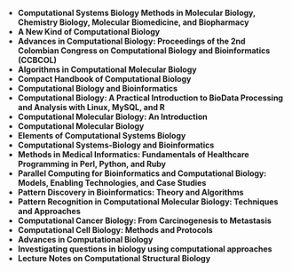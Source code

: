 <ul>
 <li><b><a target="_blank" href="https://github.com/manjunath5496/Computational-Biology-Books/blob/master/ctb(1).pdf" style="text-decoration:none;">Computational Systems Biology Methods in Molecular Biology, Chemistry Biology, Molecular Biomedicine, and Biopharmacy</a></b></li>
  
<li><b><a target="_blank" href="https://github.com/manjunath5496/Computational-Biology-Books/blob/master/ctb(2).pdf" style="text-decoration:none;">A New Kind of Computational Biology</a></b></li>  
  
<li><b><a target="_blank" href="https://github.com/manjunath5496/Computational-Biology-Books/blob/master/ctb(3).pdf" style="text-decoration:none;">Advances in Computational Biology: Proceedings of the 2nd Colombian Congress on Computational Biology and Bioinformatics (CCBCOL)</a></b></li>
                               
 <li><b><a target="_blank" href="https://github.com/manjunath5496/Computational-Biology-Books/blob/master/ctb(4).pdf" style="text-decoration:none;">Algorithms in Computational Molecular Biology</a></b></li>                              
<li><b><a target="_blank" href="https://github.com/manjunath5496/Computational-Biology-Books/blob/master/ctb(5).pdf" style="text-decoration:none;"> Compact Handbook of Computational Biology </a></b></li>
 <li><b><a target="_blank" href="https://github.com/manjunath5496/Computational-Biology-Books/blob/master/ctb(6).pdf" style="text-decoration:none;">Computational Biology and Bioinformatics </a></b></li>
                <li><b><a target="_blank" href="https://github.com/manjunath5496/Computational-Biology-Books/blob/master/ctb(7).pdf" style="text-decoration:none;">Computational Biology: A Practical Introduction to BioData Processing and Analysis with Linux, MySQL, and R</a></b></li>                                
         <li><b><a target="_blank" href="https://github.com/manjunath5496/Computational-Biology-Books/blob/master/ctb(8).pdf" style="text-decoration:none;">Computational Molecular Biology: An Introduction</a></b></li>                                 

<li><b><a target="_blank" href="https://github.com/manjunath5496/Computational-Biology-Books/blob/master/ctb(9).pdf" style="text-decoration:none;">Computational Molecular Biology</a></b></li>

  <li><b><a target="_blank" href="https://github.com/manjunath5496/Computational-Biology-Books/blob/master/ctb(10).pdf" style="text-decoration:none;">Elements of Computational Systems Biology</a></b></li> 

<li><b><a target="_blank" href="https://github.com/manjunath5496/Computational-Biology-Books/blob/master/ctb(11).pdf" style="text-decoration:none;">Computational Systems-Biology and Bioinformatics</a></b></li>                          

  <li><b><a target="_blank" href="https://github.com/manjunath5496/Computational-Biology-Books/blob/master/ctb(12).pdf" style="text-decoration:none;">Methods in Medical Informatics: Fundamentals of Healthcare Programming in Perl, Python, and Ruby</a></b></li> 

<li><b><a target="_blank" href="https://github.com/manjunath5496/Computational-Biology-Books/blob/master/ctb(13).pdf" style="text-decoration:none;"> Parallel Computing for Bioinformatics and Computational Biology: Models, Enabling Technologies, and Case Studies </a></b></li>


<li><b><a target="_blank" href="https://github.com/manjunath5496/Computational-Biology-Books/blob/master/ctb(14).pdf" style="text-decoration:none;">Pattern Discovery in Bioinformatics: Theory and Algorithms</a></b></li>
                <li><b><a target="_blank" href="https://github.com/manjunath5496/Computational-Biology-Books/blob/master/ctb(15).pdf" style="text-decoration:none;">Pattern Recognition in Computational Molecular Biology: Techniques and Approaches</a></b></li>                       <li><b><a target="_blank" href="https://github.com/manjunath5496/Computational-Biology-Books/blob/master/ctb(16).pdf" style="text-decoration:none;">Computational Cancer Biology: From Carcinogenesis to Metastasis</a></b></li>                 
                               
  <li><b><a target="_blank" href="https://github.com/manjunath5496/Computational-Biology-Books/blob/master/ctb(17).pdf" style="text-decoration:none;">Computational Cell Biology: Methods and Protocols</a></b></li> 

<li><b><a target="_blank" href="https://github.com/manjunath5496/Computational-Biology-Books/blob/master/ctb(18).pdf" style="text-decoration:none;">Advances in Computational Biology  </a></b></li>

  <li><b><a target="_blank" href="https://github.com/manjunath5496/Computational-Biology-Books/blob/master/ctb(19).pdf" style="text-decoration:none;">Investigating questions in biology using computational approaches</a></b></li> 

<li><b><a target="_blank" href="https://github.com/manjunath5496/Computational-Biology-Books/blob/master/ctb(20).pdf" style="text-decoration:none;">Lecture Notes on Computational Structural Biology  </a></b></li>





</ul>
